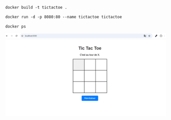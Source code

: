 ``` docker
docker build -t tictactoe .
```
``` docker
docker run -d -p 8080:80 --name tictactoe tictactoe
```

``` docker 
docker ps
```

![Tictactoe](images/tictactoe.png)